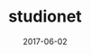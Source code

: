 ---
layout: post
showcase: false
size: 6
group: works
marker: web | mongodb, express, angular, nodejs
title:  studionet
summary: an sharing platform with a graphical interface to visualize ongoing social activity. used as a studio tool at sde, nus
projecturl: https://github.com/akshatamohanty/studionet
date:   2017-06-02
categories: post
type: project
image: ./images/studionet.png
tags:
- angularjs
- neo4j
- cytoscape.js
---